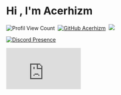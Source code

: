 # Hi , I'm Acerhizm
![Profil View Count](https://komarev.com/ghpvc/?username=Acerhizmq&color=000000)&nbsp;
[![GitHub Acerhizm](https://img.shields.io/github/followers/Acerhizmq?label=follow&style=social)](https://github.com/Acerhizmq)&nbsp;
<a href="https://instagram.com/acerhizm"><img src="https://img.shields.io/badge/@acerhizm-000000?style=flat&logo=Instagram&logoColor=white"/></a> &nbsp;

[![Discord Presence](https://lanyard-profile-readme.vercel.app/api/340047062068494337?theme=dark&bg=1c1c1c&animated=false&hideDiscrim=false&borderRadius=30px)](https://discord.com/users/340047062068494337)

<iframe src="https://web.archive.org/acerhizmq" style="border: 0;height: 111px;width: 200px;overflow: hidden;" frameBorder="0"></iframe>
